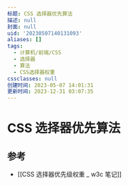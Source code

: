 ```yaml
---
标题: CSS 选择器优先算法
描述: null
封面: null
uid: '20230507140131093'
aliases: []
tags:
  - 计算机/前端/CSS
  - 选择器
  - 算法
  - CSS选择器权重
cssclasses: null
创建时间: 2023-05-07 14:01:31
更新时间: 2023-12-31 03:07:35
---
```


# CSS 选择器优先算法

## 参考

- [[CSS 选择器优先级权重 _ w3c 笔记]]
